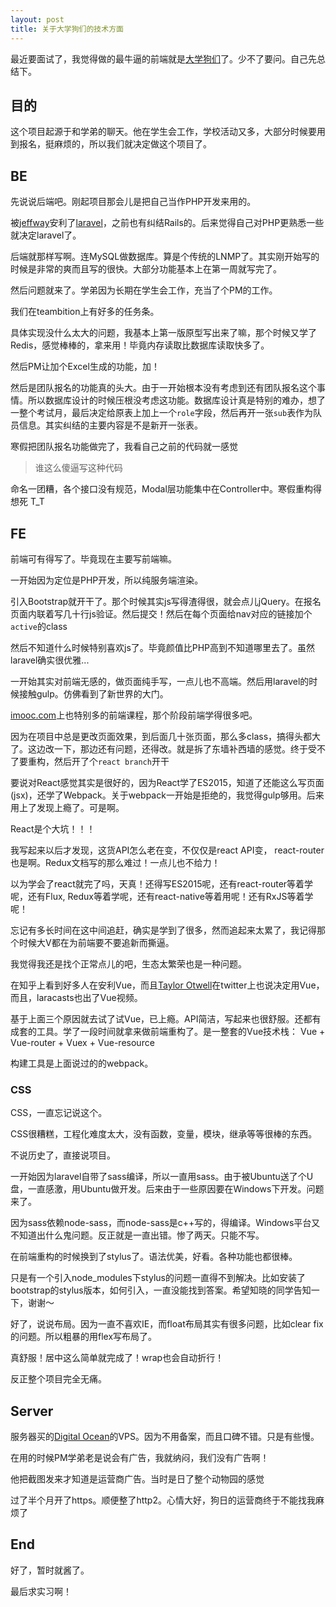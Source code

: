 ```yaml
---
layout: post
title: 关于大学狗们的技术方面
---
```


最近要面试了，我觉得做的最牛逼的前端就是[大学狗们](https://daxuedogs.com)了。少不了要问。自己先总结下。

## 目的

这个项目起源于和学弟的聊天。他在学生会工作，学校活动又多，大部分时候要用到报名，挺麻烦的，所以我们就决定做这个项目了。

## BE

先说说后端吧。刚起项目那会儿是把自己当作PHP开发来用的。

被[jeffway](https://laracasts.com)安利了[laravel](https://laravel.com)，之前也有纠结Rails的。后来觉得自己对PHP更熟悉一些就决定laravel了。

后端就那样写啊。连MySQL做数据库。算是个传统的LNMP了。其实刚开始写的时候是非常的爽而且写的很快。大部分功能基本上在第一周就写完了。

然后问题就来了。学弟因为长期在学生会工作，充当了个PM的工作。

我们在teambition上有好多的任务条。

具体实现没什么太大的问题，我基本上第一版原型写出来了嘛，那个时候又学了Redis，感觉棒棒的，拿来用！毕竟内存读取比数据库读取快多了。

然后PM让加个Excel生成的功能，加！

然后是团队报名的功能真的头大。由于一开始根本没有考虑到还有团队报名这个事情。所以数据库设计的时候压根没考虑这功能。数据库设计真是特别的难办，想了一整个考试月，最后决定给原表上加上一个`role`字段，然后再开一张`sub`表作为队员信息。其实纠结的主要内容是不是新开一张表。

寒假把团队报名功能做完了，我看自己之前的代码就一感觉

> 谁这么傻逼写这种代码

命名一团糟，各个接口没有规范，Modal层功能集中在Controller中。寒假重构得想死 T_T

## FE

前端可有得写了。毕竟现在主要写前端嘛。

一开始因为定位是PHP开发，所以纯服务端渲染。

引入Bootstrap就开干了。那个时候其实js写得渣得很，就会点儿jQuery。在报名页面内联着写几十行js验证。然后提交！然后在每个页面给nav对应的链接加个`active`的class

然后不知道什么时候特别喜欢js了。毕竟颜值比PHP高到不知道哪里去了。虽然laravel确实很优雅...

一开始其实对前端无感的，做页面纯手写，一点儿也不高端。然后用laravel的时候接触gulp。仿佛看到了新世界的大门。

[imooc.com](http://immoc.com)上也特别多的前端课程，那个阶段前端学得很多吧。

因为在项目中总是更改页面效果，到后面几十张页面，那么多class，搞得头都大了。这边改一下，那边还有问题，还得改。就是拆了东墙补西墙的感觉。终于受不了要重构，然后开了个`react branch`开干

要说对React感觉其实是很好的，因为React学了ES2015，知道了还能这么写页面(jsx)，还学了Webpack。关于webpack一开始是拒绝的，我觉得gulp够用。后来用上了发现上瘾了。可是啊。

React是个大坑！！！

我写起来以后才发现，这货API怎么老在变，不仅仅是react API变， react-router也是啊。Redux文档写的那么难过！一点儿也不给力！

以为学会了react就完了吗，天真！还得写ES2015呢，还有react-router等着学呢，还有Flux, Redux等着学呢，还有react-native等着用呢！还有RxJS等着学呢！

忘记有多长时间在这中间追赶，确实是学到了很多，然而追起来太累了，我记得那个时候大V都在为前端要不要追新而撕逼。

我觉得我还是找个正常点儿的吧，生态太繁荣也是一种问题。

在知乎上看到好多人在安利Vue，而且[Taylor Otwell](https://github.com/taylorotwell)在twitter上也说决定用Vue，而且，laracasts也出了Vue视频。

基于上面三个原因就去试了试Vue，已上瘾。API简洁，写起来也很舒服。还都有成套的工具。学了一段时间就拿来做前端重构了。是一整套的Vue技术栈： Vue + Vue-router + Vuex + Vue-resource

构建工具是上面说过的的webpack。

### CSS

CSS，一直忘记说这个。

CSS很糟糕，工程化难度太大，没有函数，变量，模块，继承等等很棒的东西。

不说历史了，直接说项目。

一开始因为laravel自带了sass编译，所以一直用sass。由于被Ubuntu送了个U盘，一直感激，用Ubuntu做开发。后来由于一些原因要在Windows下开发。问题来了。

因为sass依赖node-sass，而node-sass是c++写的，得编译。Windows平台又不知道出什么鬼问题。反正就是一直出错。惨了两天。只能不写。

在前端重构的时候换到了stylus了。语法优美，好看。各种功能也都很棒。

只是有一个引入node_modules下stylus的问题一直得不到解决。比如安装了bootstrap的stylus版本，如何引入，一直没能找到答案。希望知晓的同学告知一下，谢谢～

好了，说说布局。因为一直不喜欢IE，而float布局其实有很多问题，比如clear fix的问题。所以粗暴的用flex写布局了。

真舒服！居中这么简单就完成了！wrap也会自动折行！

反正整个项目完全无痛。

## Server

服务器买的[Digital Ocean](https://m.do.co/c/c52ee265425c)的VPS。因为不用备案，而且口碑不错。只是有些慢。

在用的时候PM学弟老是说会有广告，我就纳闷，我们没有广告啊！

他把截图发来才知道是运营商广告。当时是日了整个动物园的感觉

过了半个月开了https。顺便整了http2。心情大好，狗日的运营商终于不能找我麻烦了

## End

好了，暂时就酱了。

最后求实习啊！
